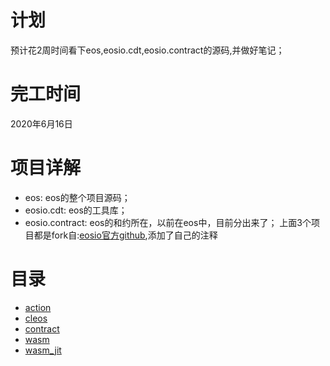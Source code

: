# 计划
预计花2周时间看下eos,eosio.cdt,eosio.contract的源码,并做好笔记；

# 完工时间
2020年6月16日

# 项目详解
* eos: eos的整个项目源码；
* eosio.cdt: eos的工具库；
* eosio.contract: eos的和约所在，以前在eos中，目前分出来了；
上面3个项目都是fork自:[eosio官方github](https://github.com/EOSIO),添加了自己的注释

# 目录
* [action](action.md)
* [cleos](cleos.md)
* [contract](CONTRACT/README.md)
* [wasm](wasm.md)
* [wasm_jit](wasm.md)